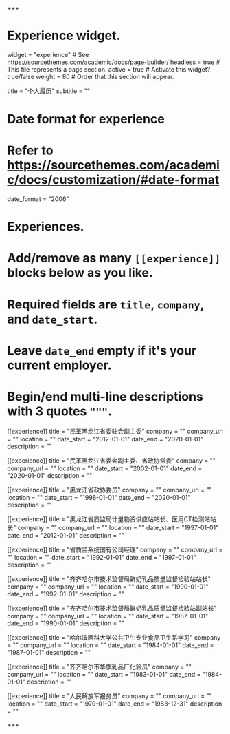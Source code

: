 +++
# Experience widget.
widget = "experience"  # See https://sourcethemes.com/academic/docs/page-builder/
headless = true  # This file represents a page section.
active = true  # Activate this widget? true/false
weight = 80  # Order that this section will appear.

title = "个人履历"
subtitle = ""

# Date format for experience
#   Refer to https://sourcethemes.com/academic/docs/customization/#date-format
date_format = "2006"

# Experiences.
#   Add/remove as many `[[experience]]` blocks below as you like.
#   Required fields are `title`, `company`, and `date_start`.
#   Leave `date_end` empty if it's your current employer.
#   Begin/end multi-line descriptions with 3 quotes `"""`.


[[experience]]
  title = "民革黑龙江省委驻会副主委"
  company = ""
  company_url = ""
  location = ""
  date_start = "2012-01-01"
  date_end = "2020-01-01"
  description = ""



[[experience]]
  title = "民革黑龙江省委会副主委、省政协常委"
  company = ""
  company_url = ""
  location = ""
  date_start = "2002-01-01"
  date_end = "2020-01-01"
  description = ""


[[experience]]
  title = "黑龙江省政协委员"
  company = ""
  company_url = ""
  location = ""
  date_start = "1998-01-01"
  date_end = "2020-01-01"
  description = ""




[[experience]]
  title = "黑龙江省质监局计量物资供应站站长、医用CT检测站站长"
  company = ""
  company_url = ""
  location = ""
  date_start = "1997-01-01"
  date_end = "2012-01-01"
  description = ""



[[experience]]
  title = "省质监系统国有公司经理"
  company = ""
  company_url = ""
  location = ""
  date_start = "1992-01-01"
  date_end = "1997-01-01"
  description = ""



[[experience]]
  title = "齐齐哈尔市技术监督局鲜奶乳品质量监督检验站站长"
  company = ""
  company_url = ""
  location = ""
  date_start = "1990-01-01"
  date_end = "1992-01-01"
  description = ""



[[experience]]
  title = "齐齐哈尔市技术监督局鲜奶乳品质量监督检验站副站长"
  company = ""
  company_url = ""
  location = ""
  date_start = "1987-01-01"
  date_end = "1990-01-01"
  description = ""



[[experience]]
  title = "哈尔滨医科大学公共卫生专业食品卫生系学习"
  company = ""
  company_url = ""
  location = ""
  date_start = "1984-01-01"
  date_end = "1987-01-01"
  description = ""


[[experience]]
  title = "齐齐哈尔市华旗乳品厂化验员"
  company = ""
  company_url = ""
  location = ""
  date_start = "1983-01-01"
  date_end = "1984-01-01"
  description = ""

[[experience]]
  title = "人民解放军报务员"
  company = ""
  company_url = ""
  location = ""
  date_start = "1979-01-01"
  date_end = "1983-12-31"
  description = ""

+++

